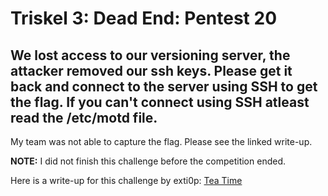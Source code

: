 # Triskel 3: Dead End: Pentest 20
## We lost access to our versioning server, the attacker removed our ssh keys. Please get it back and connect to the server using SSH to get the flag. If you can't connect using SSH atleast read the /etc/motd file.

My team was not able to capture the flag. Please see the linked write-up.


**NOTE:** I did not finish this challenge before the competition ended.

Here is a write-up for this challenge by exti0p: [Tea Time](https://github.com/exti0p/ctf/blob/master/2021/NorzhCTF/developer_corner/tea_time.md)
